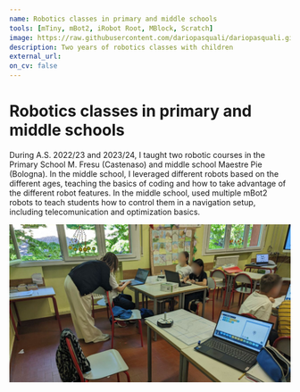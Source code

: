```yaml
---
name: Robotics classes in primary and middle schools
tools: [mTiny, mBot2, iRobot Root, MBlock, Scratch]
image: https://raw.githubusercontent.com/dariopasquali/dariopasquali.github.io/portfolYOU/assets/school.png
description: Two years of robotics classes with children
external_url: 
on_cv: false
---
```


# Robotics classes in primary and middle schools

During A.S. 2022/23 and 2023/24, I taught two robotic courses in the Primary School M. Fresu (Castenaso) and middle school Maestre Pie (Bologna). In the middle school, I leveraged different robots based on the different ages, teaching the basics of coding and how to take advantage of the different robot features. In the middle school, used multiple mBot2 robots to teach students how to control them in a navigation setup, including telecomunication and optimization basics.

![schools](../assets/school.png)